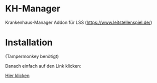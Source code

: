 # KH-Manager
Krankenhaus-Manager Addon für LSS (https://www.leitstellenspiel.de/)


# Installation
(Tampermonkey benötigt)

Danach einfach auf den Link klicken: 

[Hier klicken](https://github.com/phil330d/KH-Manager/raw/master/KH-Manager.user.js)
